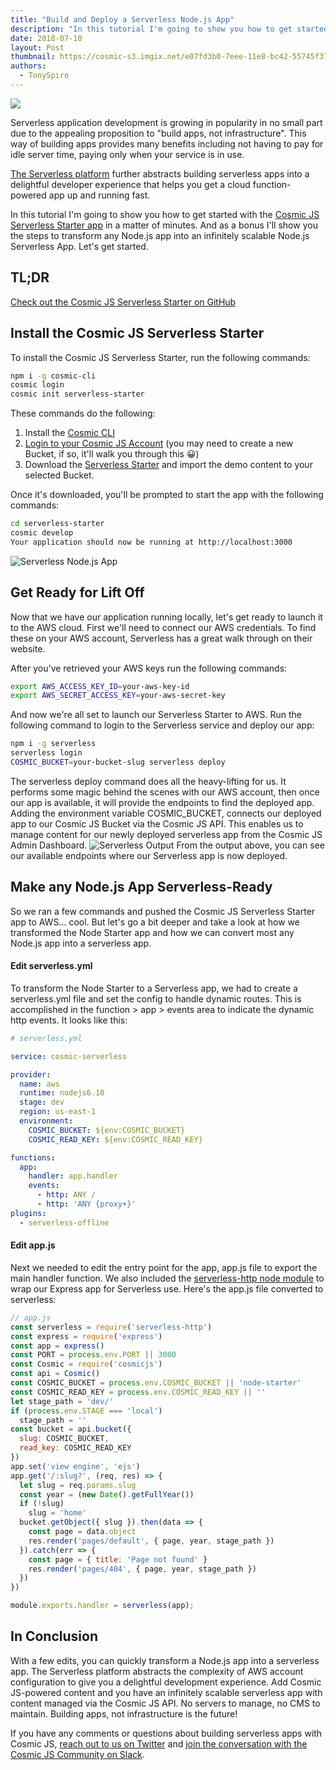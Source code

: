 ```yaml
---
title: "Build and Deploy a Serverless Node.js App"
description: "In this tutorial I'm going to show you how to get started with the new Cosmic JS Serverless Starter app in a matter of minutes. And as a bonus I'll show you the steps to transform any Node.js app into an infinitely scalable Node.js Serverless App. Let's get started."
date: 2018-07-10
layout: Post
thumbnail: https://cosmic-s3.imgix.net/e07fd3b0-7eee-11e8-bc42-55745f37e956-cosmic-serverless-lambda.jpg?w=1000
authors:
  - TonySpiro
---
```


<img src="https://cosmic-s3.imgix.net/e07fd3b0-7eee-11e8-bc42-55745f37e956-cosmic-serverless-lambda.jpg?w=1000">

Serverless application development is growing in popularity in no small part due to the appealing proposition to "build apps, not infrastructure". This way of building apps provides many benefits including not having to pay for idle server time, paying only when your service is in use.

[The Serverless platform](https://serverless.com) further abstracts building serverless apps into a delightful developer experience that helps you get a cloud function-powered app up and running fast.

In this tutorial I'm going to show you how to get started with the [Cosmic JS Serverless Starter app](https://github.com/cosmicjs/serverless-starter) in a matter of minutes. And as a bonus I'll show you the steps to transform any Node.js app into an infinitely scalable Node.js Serverless App. Let's get started.


## TL;DR
[Check out the Cosmic JS Serverless Starter on GitHub](https://github.com/cosmicjs/serverless-starter)


## Install the Cosmic JS Serverless Starter
To install the Cosmic JS Serverless Starter, run the following commands:
```bash
npm i -g cosmic-cli
cosmic login
cosmic init serverless-starter
```
These commands do the following:
1. Install the [Cosmic CLI](https://www.npmjs.com/package/cosmic-cli)
2. [Login to your Cosmic JS Account](https://cosmicjs.com) (you may need to create a new Bucket, if so, it'll walk you through this 😀)
3. Download the [Serverless Starter](https://github.com/cosmicjs/serverless-starter) and import the demo content to your selected Bucket.

Once it's downloaded, you'll be prompted to start the app with the following commands:
```bash
cd serverless-starter
cosmic develop
Your application should now be running at http://localhost:3000
```
![Serverless Node.js App](https://s3-us-west-2.amazonaws.com/cosmicjs/146a8fc0-8143-11e8-8bfa-139dde8f58ed-Screen%20Shot%202018-07-06%20at%2012.35.53%20PM.png)

## Get Ready for Lift Off
Now that we have our application running locally, let's get ready to launch it to the AWS cloud. First we'll need to connect our AWS credentials. To find these on your AWS account, Serverless has a great walk through on their website.

After you've retrieved your AWS keys run the following commands:
```bash
export AWS_ACCESS_KEY_ID=your-aws-key-id
export AWS_SECRET_ACCESS_KEY=your-aws-secret-key
```
And now we're all set to launch our Serverless Starter to AWS.  Run the following command to login to the Serverless service and deploy our app:
```bash
npm i -g serverless
serverless login
COSMIC_BUCKET=your-bucket-slug serverless deploy
```
The serverless deploy command does all the heavy-lifting for us. It performs some magic behind the scenes with our AWS account, then once our app is available, it will provide the endpoints to find the deployed app. Adding the environment variable COSMIC_BUCKET, connects our deployed app to our Cosmic JS Bucket via the Cosmic JS API.  This enables us to manage content for our newly deployed serverless app from the Cosmic JS Admin Dashboard.
![Serverless Output](https://s3-us-west-2.amazonaws.com/cosmicjs/36d5f170-8144-11e8-8bfa-139dde8f58ed-Screen%20Shot%202018-07-06%20at%2012.43.48%20PM.png)
From the output above, you can see our available endpoints where our Serverless app is now deployed.


## Make any Node.js App Serverless-Ready
So we ran a few commands and pushed the Cosmic JS Serverless Starter app to AWS... cool. But let's go a bit deeper and take a look at how we transformed the Node Starter app and how we can convert most any Node.js app into a serverless app.


#### Edit serverless.yml
To transform the Node Starter to a Serverless app, we had to create a serverless.yml file and set the config to handle dynamic routes.  This is accomplished in the function > app > events area to indicate the dynamic http events.  It looks like this:
```yml
# serverless.yml

service: cosmic-serverless

provider:
  name: aws
  runtime: nodejs6.10
  stage: dev
  region: us-east-1
  environment:
    COSMIC_BUCKET: ${env:COSMIC_BUCKET}
    COSMIC_READ_KEY: ${env:COSMIC_READ_KEY}

functions:
  app:
    handler: app.handler
    events:
      - http: ANY /
      - http: 'ANY {proxy+}'
plugins:
  - serverless-offline
```


#### Edit app.js
Next we needed to edit the entry point for the app, app.js file to export the main handler function.  We also included the [serverless-http node module](https://www.npmjs.com/package/serverless-http) to wrap our Express app for Serverless use.  Here's the app.js file converted to serverless:
```javascript
// app.js
const serverless = require('serverless-http')
const express = require('express')
const app = express()
const PORT = process.env.PORT || 3000
const Cosmic = require('cosmicjs')
const api = Cosmic()
const COSMIC_BUCKET = process.env.COSMIC_BUCKET || 'node-starter'
const COSMIC_READ_KEY = process.env.COSMIC_READ_KEY || ''
let stage_path = 'dev/'
if (process.env.STAGE === 'local')
  stage_path = ''
const bucket = api.bucket({
  slug: COSMIC_BUCKET,
  read_key: COSMIC_READ_KEY
})
app.set('view engine', 'ejs')
app.get('/:slug?', (req, res) => {
  let slug = req.params.slug
  const year = (new Date().getFullYear())
  if (!slug)
    slug = 'home'
  bucket.getObject({ slug }).then(data => {
    const page = data.object
    res.render('pages/default', { page, year, stage_path })
  }).catch(err => {
    const page = { title: 'Page not found' }
    res.render('pages/404', { page, year, stage_path })
  })
})

module.exports.handler = serverless(app);
```

## In Conclusion
With a few edits, you can quickly transform a Node.js app into a serverless app.  The Serverless platform abstracts the complexity of AWS account configuration to give you a delightful development experience.  Add Cosmic JS-powered content and you have an infinitely scalable serverless app with content managed via the Cosmic JS API.  No servers to manage, no CMS to maintain. Building apps, not infrastructure is the future!

If you have any comments or questions about building serverless apps with Cosmic JS, [reach out to us on Twitter](https://twitter.com/cosmic_js) and [join the conversation with the Cosmic JS Community on Slack](https://cosmicjs.com/community).
